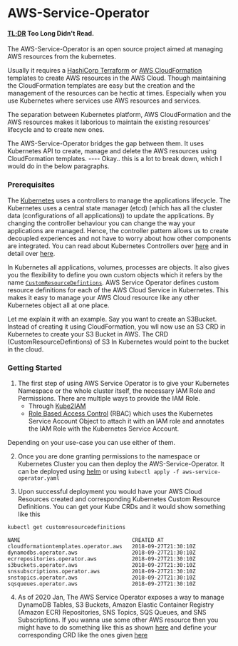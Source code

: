 # AWS-Service-Operator
#### [TL;DR](#foo) Too Long Didn't Read. 

The AWS-Service-Operator is an open source project aimed at managing AWS resources from the kubernetes.


Usually it requires a [HashiCorp Terraform](https://www.terraform.io/) or 
[AWS CloudFormation](https://aws.amazon.com/cloudformation/) templates to create AWS resources in the AWS Cloud.
Though maintaining the CloudFormation templates are easy but the creation and the management of the resources can be 
hectic at times. Especially when you use Kubernetes where services use AWS resources and services. 

The separation between Kubernetes platform, AWS CloudFormation and the AWS resources makes it laborious to maintain the 
existing resources' lifecycle and to create new ones. 

The AWS-Service-Operator bridges the gap between them. It uses Kubernetes API to create, manage and delete the AWS resources
using CloudFormation templates. ---- Okay.. this is a lot to break down, which I would do in the below paragraphs.

### Prerequisites
The [Kubernetes](https://kubernetes.io/docs/concepts/overview/what-is-kubernetes/) uses a controllers to manage the applications lifecycle. 
The Kubernetes uses a central state manager (etcd) (which has all the cluster data  (configurations of all applications)) to update the applications.
By changing the controller behaviour you can change the way your applications are managed. Hence, the controller pattern 
allows us to create decoupled experiences and not have to worry about how other components are integrated.
You can read about Kubernetes Controllers over [here](https://kubernetes.io/docs/concepts/overview/components/) and in 
detail over [here](https://kubernetes.io/docs/concepts/architecture/controller/).

In Kubernetes all applications, volumes, processes are objects. It also gives you the flexibility to define you own custom
objects which it refers by the name [`CustomResourceDefintions`](https://kubernetes.io/docs/concepts/extend-kubernetes/api-extension/custom-resources/).
AWS Service Operator defines custom resource definitions for each of the AWS Cloud Service in Kubernetes.
This makes it easy to manage your AWS Cloud resource like any other Kubernetes object all at one place.

Let me explain it with an example. Say you want to create an S3Bucket. Instead of creating it using CloudFormation, you wll now
use an S3 CRD in Kubernetes to create your S3 Bucket in AWS. The CRD (CustomResourceDefintions) of S3 In Kubernetes would point 
to the bucket in the cloud.

### Getting Started

1) The first step of using AWS Service Operator is to give your Kubernetes Namespace or the whole cluster itself, the 
necessary IAM Role and Permissions. There are multiple ways to provide the IAM Role. 
    - Through [Kube2IAM](https://github.com/uswitch/kiam)
    - [Role Based Access Control](https://kubernetes.io/docs/reference/access-authn-authz/rbac/) (RBAC) which uses the 
    Kubernetes Service Account Object to attach it with an IAM role and 
    annotates the IAM Role with the Kubernetes Service Account.  
    
Depending on your use-case you can use either of them.

2) Once you are done granting permissions to the namespace or Kubernetes Cluster you can then deploy the AWS-Service-Operator. 
It can be deployed using [helm](https://github.com/amazon-archives/aws-service-operator/tree/master/charts/aws-service-operator)
 or using `kubectl apply -f aws-service-operator.yaml` 

3) Upon successful deployment you would have your AWS Cloud Resources created and corresponding Kubernetes Custom Resource Definitions.
You can get your Kube CRDs and it would show something like this
```.bash
kubectl get customresourcedefinitions
```
```.text
NAME                                   CREATED AT
cloudformationtemplates.operator.aws   2018-09-27T21:30:10Z
dynamodbs.operator.aws                 2018-09-27T21:30:10Z
ecrrepositories.operator.aws           2018-09-27T21:30:10Z
s3buckets.operator.aws                 2018-09-27T21:30:10Z
snssubscriptions.operator.aws          2018-09-27T21:30:10Z
snstopics.operator.aws                 2018-09-27T21:30:10Z
sqsqueues.operator.aws                 2018-09-27T21:30:10Z
```

4) As of 2020 Jan, The AWS Service Operator exposes a way to manage DynamoDB Tables, S3 Buckets, Amazon Elastic Container
 Registry (Amazon ECR) Repositories, SNS Topics, SQS Queues, and SNS Subscriptions.
 If you wanna use some other AWS resource then you might have to do something like this as shown [here](https://github.com/amazon-archives/aws-service-operator/issues/99)
 and define your corresponding CRD like the ones given [here](https://github.com/amazon-archives/aws-service-operator/blob/master/charts/aws-service-operator/templates/crd.yaml)
 

